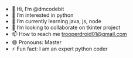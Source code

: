 - 👋 Hi, I’m @dmcodebit
- 👀 I’m interested in python
- 🌱 I’m currently learning java, js, node
- 💞️ I’m looking to collaborate on tkinter project
- 📫 How to reach me trooperdroid01@gmail.com
- 😄 Pronouns: Master
- ⚡ Fun fact: I am an expert python coder

<!---  
dmcodebit/dmcodebit is a ✨ special ✨ repository because its `README.md` (this file) appears on your GitHub profile.
You can click the Preview link to take a look at your changes.
--->
